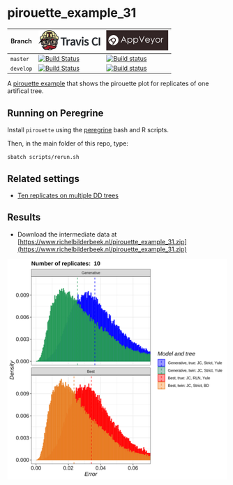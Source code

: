 # pirouette_example_31

Branch   |[![Travis CI logo](pics/TravisCI.png)](https://travis-ci.org)                                                                                                 |[![AppVeyor logo](pics/AppVeyor.png)](https://appveyor.com)                                                                                               
---------|--------------------------------------------------------------------------------------------------------------------------------------------------------------|-------------------------------------------------------------------------------------------------------------
`master` |[![Build Status](https://travis-ci.org/richelbilderbeek/pirouette_example_31.svg?branch=master)](https://travis-ci.org/richelbilderbeek/pirouette_example_31) |[![Build status](https://ci.appveyor.com/api/projects/status/v0h6pq0loh1375nv/branch/master?svg=true)](https://ci.appveyor.com/project/richelbilderbeek/pirouette-example-31/branch/master) 
`develop`|[![Build Status](https://travis-ci.org/richelbilderbeek/pirouette_example_31.svg?branch=develop)](https://travis-ci.org/richelbilderbeek/pirouette_example_31)|[![Build status](https://ci.appveyor.com/api/projects/status/v0h6pq0loh1375nv/branch/develop?svg=true)](https://ci.appveyor.com/project/richelbilderbeek/pirouette-example-31/branch/develop)

A [pirouette example](https://github.com/richelbilderbeek/pirouette_examples)
that shows the pirouette plot for replicates of one artifical tree.

## Running on Peregrine

Install `pirouette` using the [peregrine](https://github.com/richelbilderbeek/peregrine)
bash and R scripts.

Then, in the main folder of this repo, type:

```
sbatch scripts/rerun.sh
```

## Related settings

 * [Ten replicates on multiple DD trees](https://github.com/richelbilderbeek/pirouette_example_28)

## Results

 * Download the intermediate data at 
   [https://www.richelbilderbeek.nl/pirouette_example_31.zip](https://www.richelbilderbeek.nl/pirouette_example_31.zip)

![](errors.png)

